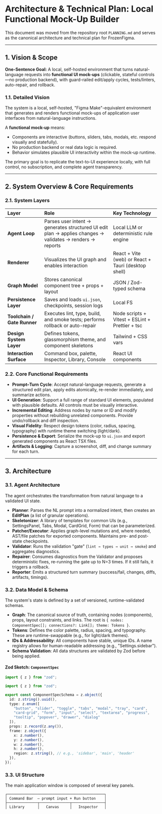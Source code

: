 # Architecture & Technical Plan: Local Functional Mock-Up Builder

This document was moved from the repository root `PLANNING.md` and serves as the canonical architecture and technical plan for FrozenFigma.

---

## 1. Vision & Scope

**One-Sentence Goal:** A local, self-hosted environment that turns natural-language requests into **functional UI mock-ups** (clickable, stateful controls—no production backend), with guard-railed edit/apply cycles, tests/linters, auto-repair, and rollback.

### 1.1. Detailed Vision

The system is a local, self-hosted, "Figma Make"-equivalent environment that generates and renders functional mock-ups of application user interfaces from natural-language instructions.

A **functional mock-up** means:
- Components are interactive (buttons, sliders, tabs, modals, etc. respond visually and statefully).
- No production backend or real data logic is required.
- Behavior simulates plausible UI interactivity within the mock-up runtime.

The primary goal is to replicate the text-to-UI experience locally, with full control, no subscription, and complete agent transparency.

---

## 2. System Overview & Core Requirements

### 2.1. System Layers

| Layer | Role | Key Technology |
| :--- | :--- | :--- |
| **Agent Loop** | Parses user intent → generates structured UI edit plan → applies changes → validates → renders → reports | Local LLM or deterministic rule engine |
| **Renderer** | Visualizes the UI graph and enables interaction | React + Vite (web) or React + Tauri (desktop shell) |
| **Graph Model** | Stores canonical component tree + props + layout | JSON / Zod-typed schema |
| **Persistence Layer** | Saves and loads `ui.json`, checkpoints, session logs | Local FS |
| **Toolchain / Gate Runner** | Executes lint, type, build, and smoke tests; performs rollback or auto-repair | Node scripts + Vitest + ESLint + Prettier + tsc |
| **Design System Layer** | Defines tokens, glassmorphism theme, and component skeletons | Tailwind + CSS vars |
| **Interaction Surface** | Command box, palette, Inspector, Library, Console | React UI components |

### 2.2. Core Functional Requirements

- **Prompt–Turn Cycle**: Accept natural-language requests, generate a structured edit plan, apply edits atomically, re-render immediately, and summarize actions.
- **UI Generation**: Support a full range of standard UI elements, populated with plausible defaults. All controls must be visually interactive.
- **Incremental Editing**: Address nodes by name or ID and modify properties without rebuilding unrelated components. Provide undo/rollback and diff inspection.
- **Visual Fidelity**: Respect design tokens (color, radius, spacing, typography) with runtime theme switching (light/dark).
- **Persistence & Export**: Serialize the mock-up to `ui.json` and export generated components as React TSX files.
- **Artifacts & Logging**: Capture a screenshot, diff, and change summary for each turn.

---

## 3. Architecture

### 3.1. Agent Architecture

The agent orchestrates the transformation from natural language to a validated UI state.

- **Planner**: Parses the NL prompt into a normalized intent, then creates an **EditPlan** (a list of granular operations).
- **Skeletonizer**: A library of templates for common UIs (e.g., SettingsPanel, Tabs, Modal, CardGrid, Form) that can be parameterized.
- **Patcher/Executor**: Applies graph-level mutations and, where needed, AST/file patches for exported components. Maintains pre- and post-state checkpoints.
- **Validator**: Runs the validation "gate" (`lint → types → unit → smoke`) and aggregates diagnostics.
- **Repairer**: Consumes diagnostics from the Validator and proposes deterministic fixes, re-running the gate up to N=3 times. If it still fails, it triggers a rollback.
- **Reporter**: Emits a structured turn summary (success/fail, changes, diffs, artifacts, timings).

### 3.2. Data Model & Schema

The system's state is defined by a set of versioned, runtime-validated schemas.

- **Graph**: The canonical source of truth, containing nodes (components), props, layout constraints, and links. The root is `{ nodes: ComponentSpec[]; connections?: Link[]; theme: Tokens }`.
- **Tokens**: Defines the color palette, radius, spacing, and typography. These are runtime-swappable (e.g., for light/dark themes).
- **IDs & Addressability**: All components have stable, unique IDs. A name registry allows for human-readable addressing (e.g., "Settings.sidebar").
- **Schema Validation**: All data structures are validated by Zod before being applied.

#### Zod Sketch: `ComponentSpec`

```ts
import { z } from "zod";

import { z } from "zod";

export const ComponentSpecSchema = z.object({
  id: z.string().uuid(),
  type: z.enum([
    "button", "slider", "toggle", "tabs", "modal", "tray", "card",
    "card-grid", "form", "input", "select", "textarea", "progress",
    "tooltip", "popover", "drawer", "dialog"
  ]),
  props: z.record(z.any()),
  frame: z.object({
    x: z.number(),
    y: z.number(),
    w: z.number(),
    h: z.number(),
    region: z.string(), // e.g., 'sidebar', 'main', 'header'
  }),
});
```

### 3.3. UI Structure

The main application window is composed of several key panels.

```
┌─────────────────────────────────────────────┐
│ Command Bar  — prompt input + Run button    │
├──────────────┬──────────────┬───────────────┤
│ Library      │   Canvas     │   Inspector   │
```